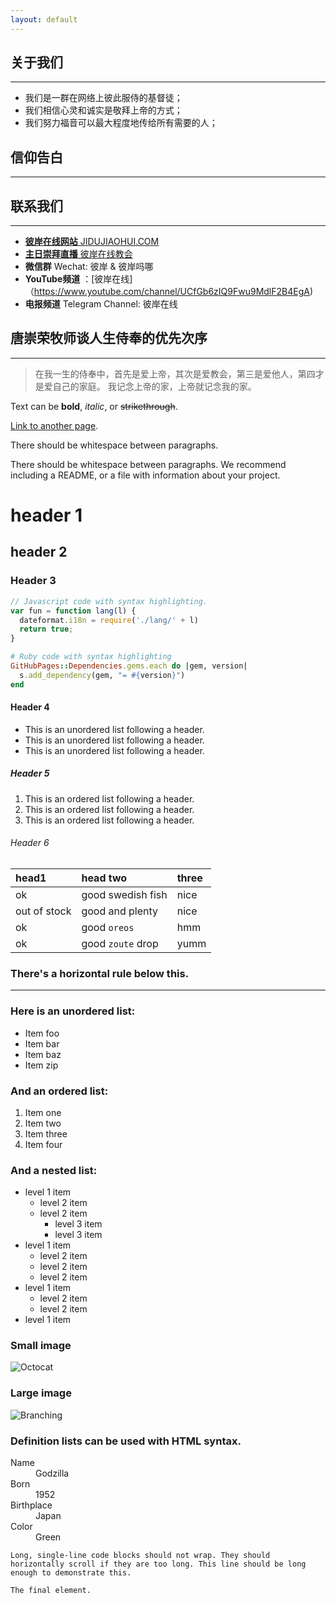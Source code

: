 ```yaml
---
layout: default
---
```



## 关于我们
--- 
* 我们是一群在网络上彼此服侍的基督徒； 
* 我们相信心灵和诚实是敬拜上帝的方式； 
* 我们努力福音可以最大程度地传给所有需要的人； 

## 信仰告白
---

## 联系我们
---

* [**彼岸在线网站** JIDUJIAOHUI.COM](http://www.jidujiaohui.com)
* [**主日崇拜直播** 彼岸在线教会](http://bian.online.church)
* **微信群** Wechat: 彼岸 & 彼岸吗哪
* **YouTube频道** ：[彼岸在线]（https://www.youtube.com/channel/UCfGb6zIQ9Fwu9MdlF2B4EgA) 
* **电报频道** Telegram Channel: 彼岸在线



## 唐崇荣牧师谈人生侍奉的优先次序
---
>在我一生的侍奉中，首先是爱上帝，其次是爱教会，第三是爱他人，第四才是爱自己的家庭。
>我记念上帝的家，上帝就记念我的家。




Text can be **bold**, _italic_, or ~~strikethrough~~.

[Link to another page](./another-page.html).

There should be whitespace between paragraphs.

There should be whitespace between paragraphs. We recommend including a README, or a file with information about your project.

# header 1 
## header 2
### Header 3

```js
// Javascript code with syntax highlighting.
var fun = function lang(l) {
  dateformat.i18n = require('./lang/' + l)
  return true;
}
```

```ruby
# Ruby code with syntax highlighting
GitHubPages::Dependencies.gems.each do |gem, version|
  s.add_dependency(gem, "= #{version}")
end
```

#### Header 4

*   This is an unordered list following a header.
*   This is an unordered list following a header.
*   This is an unordered list following a header.

##### Header 5

1.  This is an ordered list following a header.
2.  This is an ordered list following a header.
3.  This is an ordered list following a header.

###### Header 6

| head1        | head two          | three |
|:-------------|:------------------|:------|
| ok           | good swedish fish | nice  |
| out of stock | good and plenty   | nice  |
| ok           | good `oreos`      | hmm   |
| ok           | good `zoute` drop | yumm  |

### There's a horizontal rule below this.

* * *

### Here is an unordered list:

*   Item foo
*   Item bar
*   Item baz
*   Item zip

### And an ordered list:

1.  Item one
1.  Item two
1.  Item three
1.  Item four

### And a nested list:

- level 1 item
  - level 2 item
  - level 2 item
    - level 3 item
    - level 3 item
- level 1 item
  - level 2 item
  - level 2 item
  - level 2 item
- level 1 item
  - level 2 item
  - level 2 item
- level 1 item

### Small image

![Octocat](https://github.githubassets.com/images/icons/emoji/octocat.png)

### Large image

![Branching](https://guides.github.com/activities/hello-world/branching.png)


### Definition lists can be used with HTML syntax.

<dl>
<dt>Name</dt>
<dd>Godzilla</dd>
<dt>Born</dt>
<dd>1952</dd>
<dt>Birthplace</dt>
<dd>Japan</dd>
<dt>Color</dt>
<dd>Green</dd>
</dl>

```
Long, single-line code blocks should not wrap. They should horizontally scroll if they are too long. This line should be long enough to demonstrate this.
```

```
The final element.
```
